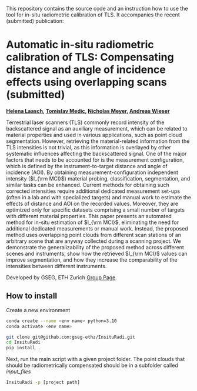 This repository contains the source code and an instruction how to use the tool for in-situ radiometric calibration of TLS. It accompanies the recent (submitted) publication:

# Automatic in-situ radiometric calibration of TLS: Compensating distance and angle of incidence effects using overlapping scans (submitted)

**[Helena Laasch](https://gseg.igp.ethz.ch/people/scientific-assistance/helena-laasch.html), [Tomislav Medic](https://gseg.igp.ethz.ch/people/scientific-assistance/tomislav-medic.html), [Nicholas Meyer](https://gseg.igp.ethz.ch/people/scientific-assistance/nicholas-meyer.html), [Andreas Wieser](https://gseg.igp.ethz.ch/people/group-head/prof-dr--andreas-wieser.html)**

Terrestrial laser scanners (TLS) commonly record intensity of the backscattered signal as an auxiliary measurement, which can be related to material properties and used in various applications, such as point cloud segmentation. However, retrieving the material-related information from the TLS intensities is not trivial, as this information is overlayed by other systematic influences affecting the backscattered signal. One of the major factors that needs to be accounted for is the measurement configuration, which is defined by the instrument-to-target distance and angle of incidence (AOI). By obtaining measurement-configuration independent intensity ($I_{\rm MCI}$) material probing, classification, segmentation, and similar tasks can be enhanced. Current methods for obtaining such corrected intensities require additional dedicated measurement set-ups (often in a lab and with specialized targets) and manual work to estimate the effects of distance and AOI on the recorded values. Moreover, they are optimized only for specific datasets comprising a small number of targets with different material properties. This paper presents an automated method for in-situ estimation of $I_{\rm MCI}$, eliminating the need for additional dedicated measurements or manual work. Instead, the proposed method uses overlapping point clouds from different scan stations of an arbitrary scene that are anyway collected during a scanning project. We demonstrate the generalizability of the proposed method across different scenes and instruments, show how the retrieved $I_{\rm MCI}$ values can improve segmentation, and how they increase the comparability of the intensities between different instruments.

Developed by GSEG, ETH Zurich [Group Page](https://gseg.igp.ethz.ch/).

## How to install

Create a new environment
```sh
conda create --name <env name> python=3.10
conda activate <env name>
```

```sh
git clone git@github.com:gseg-ethz/InsituRadi.git
cd InsituRadi
pip install .
```

Next, run the main script with a given project folder. The point clouds that should be radiometrically compensated should be in a subfolder called *input_files*

```sh
InsituRadi -p [project path]
```
